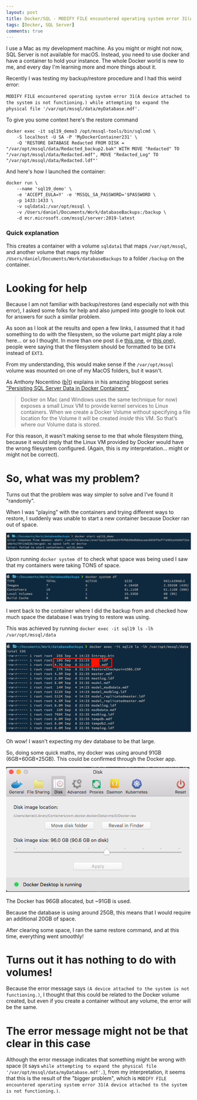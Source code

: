 ```yaml
---
layout: post
title: Docker/SQL - MODIFY FILE encountered operating system error 31(A device attached to the system is not functioning.) while attempting to expand the physical file
tags: [Docker, SQL Server]
comments: true
---
```


I use a Mac as my development machine. As you might or might not now, SQL Server is not available for macOS. Instead, you need to use docker and have a container to hold your instance.
The whole Docker world is new to me, and every day I'm learning more and more things about it.

Recently I was testing my backup/restore procedure and I had this weird error:

`MODIFY FILE encountered operating system error 31(A device attached to the system is not functioning.) while attempting to expand the physical file '/var/opt/mssql/data/myDatabase.mdf'.`

To give you some context here's the restore command


```
docker exec -it sql19_demo3 /opt/mssql-tools/bin/sqlcmd \
    -S localhost -U SA -P 'MyDockerContainer231' \
    -Q 'RESTORE DATABASE Redacted FROM DISK = "/var/opt/mssql/data/Redacted_backup2.bak" WITH MOVE "Redacted" TO "/var/opt/mssql/data/Redacted.mdf", MOVE "Redacted_Log" TO "/var/opt/mssql/data/Redacted.ldf"'

```

And here's how I launched the container:

```
docker run \
    --name 'sql19_demo' \
    -e 'ACCEPT_EULA=Y' -e 'MSSQL_SA_PASSWORD='$PASSWORD \
    -p 1433:1433 \
    -v sqldata1:/var/opt/mssql \
    -v /Users/daniel/Documents/Work/databaseBackups:/backup \
    -d mcr.microsoft.com/mssql/server:2019-latest
```
### Quick explanation
This creates a container with a volume `sqldata1` that maps `/var/opt/mssql`, and another volume that maps my folder `/Users/daniel/Documents/Work/databaseBackups` to a folder `/backup` on the container.

# Looking for help
Because I am not familiar with backup/restores (and especially not with this error), I asked some folks for help and also jumped into google to look out for answers for such a similar problem.

As soon as I look at the results and open a few links, I assumed that it had something to do with the filesystem, so the volume part might play a role here... or so I thought.
In more than one post (i.e [this one](https://dba.stackexchange.com/questions/190654/sql-server-2017-linux-cu1-modify-file-encountered-operating-system-error-31), or [this one](https://github.com/Microsoft/mssql-docker/issues/180)), people were saying that the filesystem should be formatted to be `EXT4` instead of `EXT3`.

From my understanding, this would make sense if the `/var/opt/mssql` volume was mounted on one of my MacOS folders, but it wasn't.

As Anthony Nocentino ([b](http://www.centinosystems.com/blog/)\|[t](https://twitter.com/nocentino)) explains in his amazing blogpost series ["Persisting SQL Server Data in Docker Containers"](http://www.centinosystems.com/blog/sql/persisting-sql-server-data-in-docker-containers-part-1/)

>Docker on Mac (and Windows uses the same technique for now) exposes a small Linux VM to provide kernel services to Linux containers. When we create a Docker Volume without specifying a file location for the Volume it will be created *inside* this VM. So that’s where our Volume data is stored.

For this reason, it wasn't making sense to me that whole filesystem thing, because it would imply that the Linux VM provided by Docker would have the wrong filesystem configured. (Again, this is _my_ interpretation... might or might not be correct).

# So, what was my problem?

Turns out that the problem was way simpler to solve and I've found it "randomly".

When I was "playing" with the containers and trying different ways to restore, I suddenly was unable to start a new container because Docker ran out of space.

![out of space](/img/MODIFY_FILE_encountered_operating_system_error_31(A_device_attached_to_the_system_is_not_functioning.)_while_attempting_to_expand_the_physical_file/out_of_space.png)

Upon running `docker system df` to check what space was being used I saw that my containers were taking TONS of space.

![docker system df](/img/MODIFY_FILE_encountered_operating_system_error_31(A_device_attached_to_the_system_is_not_functioning.)_while_attempting_to_expand_the_physical_file/docker_system_df.png)

I went back to the container where I did the backup from and checked how much space the database I was trying to restore was using.

This was achieved by running `docker exec -it sql19 ls -lh /var/opt/mssql/data`

![database space](/img/MODIFY_FILE_encountered_operating_system_error_31(A_device_attached_to_the_system_is_not_functioning.)_while_attempting_to_expand_the_physical_file/database_space.png)

Oh wow! I wasn't expecting my dev database to be that large.

So, doing some quick maths, my docker was using around 91GB (6GB+60GB+25GB). This could be confirmed through the Docker app.

![docker app](/img/MODIFY_FILE_encountered_operating_system_error_31(A_device_attached_to_the_system_is_not_functioning.)_while_attempting_to_expand_the_physical_file/docker_app.png)

The Docker has 96GB allocated, but ~91GB is used.

Because the database is using around 25GB, this means that I would require an additional 20GB of space.

After clearing some space, I ran the same restore command, and at this time, everything went smoothly!

# Turns out it has nothing to do with volumes!

Because the error message says `(A device attached to the system is not functioning.)`, I thought that this could be related to the Docker volume created, but even if you create a container without any volume, the error will be the same.

# The error message might not be that clear in this case

Although the error message indicates that something might be wrong with space (it says `while attempting to expand the physical file '/var/opt/mssql/data/myDatabase.mdf'.`), from my interpretation, it seems that this is the result of the "bigger problem", which is `MODIFY FILE encountered operating system error 31(A device attached to the system is not functioning.)`.






